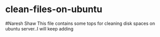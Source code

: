 # clean-files-on-ubuntu
#Naresh Shaw
This file contains some tops for cleaning disk spaces on ubuntu server..I will keep adding
